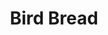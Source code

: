 ---
title: Bird Bread
source: 
source_url: 
yield: 
active_time: 10 minutes
total_time: 45 minutes
tags: 
  - pets
ingredients: |-
  * 2 cup cornmeal 
  * 1 cup whole wheat flour 
  * 1 cup pellets 
  * 1 cup seeds 
  * 2 to 3 jars baby food 
  * 1/3 cup oil or 2 tbsp sunshine factor 
  * 1/2 cup milk 
  * 2 eggs with shells 
  * Water as needed 
instructions: |-
  1. Bake at 400 for 30 mins. 
---